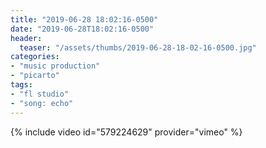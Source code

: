 ```yaml
---
title: "2019-06-28 18:02:16-0500"
date: "2019-06-28T18:02:16-0500"
header:
  teaser: "/assets/thumbs/2019-06-28-18-02-16-0500.jpg"
categories:
- "music production"
- "picarto"
tags:
- "fl studio"
- "song: echo"
---
```

{% include video id="579224629" provider="vimeo" %}
